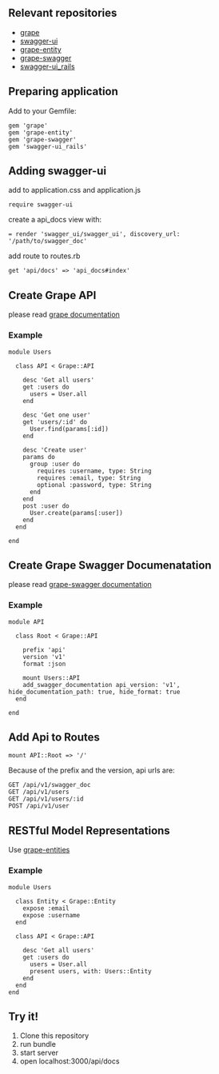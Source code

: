 ## Relevant repositories

* [grape](https://github.com/intridea/grape)
* [swagger-ui](https://github.com/wordnik/swagger-ui)
* [grape-entity](https://github.com/intridea/grape-entity)
* [grape-swagger](https://github.com/tim-vandecasteele/grape-swagger)
* [swagger-ui_rails](https://github.com/d4be4st/swagger-ui_rails)

## Preparing application

Add to your Gemfile:

    gem 'grape'
    gem 'grape-entity'
    gem 'grape-swagger'
    gem 'swagger-ui_rails'

## Adding swagger-ui

add to application.css and application.js

    require swagger-ui

create a api_docs view with:

    = render 'swagger_ui/swagger_ui', discovery_url: '/path/to/swagger_doc'

add route to routes.rb

    get 'api/docs' => 'api_docs#index'

## Create Grape API

please read [grape documentation](https://github.com/intridea/grape)

### Example

    module Users

      class API < Grape::API

        desc 'Get all users'
        get :users do
          users = User.all
        end

        desc 'Get one user'
        get 'users/:id' do
          User.find(params[:id])
        end

        desc 'Create user'
        params do
          group :user do
            requires :username, type: String
            requires :email, type: String
            optional :password, type: String
          end
        end
        post :user do
          User.create(params[:user])
        end
      end

    end

## Create Grape Swagger Documenatation

please read [grape-swagger documentation](https://github.com/tim-vandecasteele/grape-swagger)

### Example

    module API

      class Root < Grape::API

        prefix 'api'
        version 'v1'
        format :json

        mount Users::API
        add_swagger_documentation api_version: 'v1', hide_documentation_path: true, hide_format: true
      end

    end

## Add Api to Routes

    mount API::Root => '/'

Because of the prefix and the version, api urls are:

    GET /api/v1/swagger_doc
    GET /api/v1/users
    GET /api/v1/users/:id
    POST /api/v1/user

## RESTful Model Representations

Use [grape-entities](https://github.com/intridea/grape#restful-model-representations)

### Example

    module Users

      class Entity < Grape::Entity
        expose :email
        expose :username
      end

      class API < Grape::API

        desc 'Get all users'
        get :users do
          users = User.all
          present users, with: Users::Entity
        end
      end
    end

## Try it!

1. Clone this repository
2. run bundle
3. start server
4. open localhost:3000/api/docs
